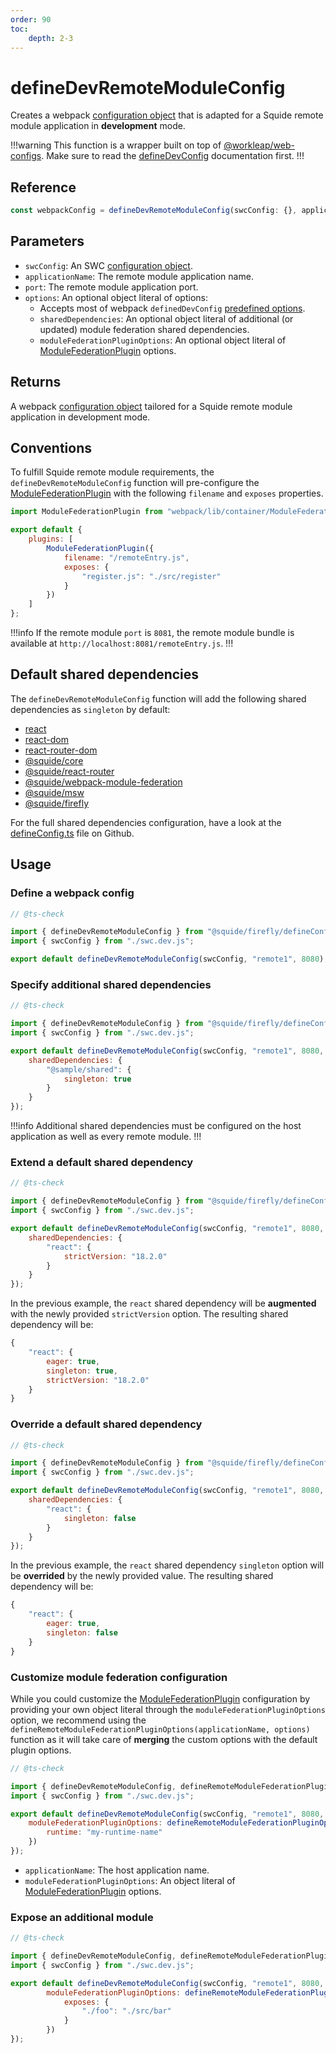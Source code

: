 ```yaml
---
order: 90
toc:
    depth: 2-3
---
```


# defineDevRemoteModuleConfig

Creates a webpack [configuration object](https://webpack.js.org/concepts/configuration/) that is adapted for a Squide remote module application in **development** mode.

!!!warning
This function is a wrapper built on top of [@workleap/web-configs](https://www.npmjs.com/package/@workleap/webpack-configs). Make sure to read the [defineDevConfig](https://gsoft-inc.github.io/wl-web-configs/webpack/configure-dev/) documentation first.
!!!

## Reference

```ts
const webpackConfig = defineDevRemoteModuleConfig(swcConfig: {}, applicationName, port, options?: {})
```

## Parameters

- `swcConfig`: An SWC [configuration object](https://swc.rs/docs/configuration/swcrc).
- `applicationName`: The remote module application name.
- `port`: The remote module application port.
- `options`: An optional object literal of options:
    - Accepts most of webpack `definedDevConfig` [predefined options](https://gsoft-inc.github.io/wl-web-configs/webpack/configure-dev/#3-set-predefined-options).
    - `sharedDependencies`: An optional object literal of additional (or updated) module federation shared dependencies.
    - `moduleFederationPluginOptions`: An optional object literal of [ModuleFederationPlugin](https://webpack.js.org/plugins/module-federation-plugin/) options.

## Returns

A webpack [configuration object](https://webpack.js.org/concepts/configuration/) tailored for a Squide remote module application in development mode.

## Conventions

To fulfill Squide remote module requirements, the `defineDevRemoteModuleConfig` function will pre-configure the [ModuleFederationPlugin](https://webpack.js.org/plugins/module-federation-plugin/) with the following `filename` and `exposes` properties.

```js !#6-9
import ModuleFederationPlugin from "webpack/lib/container/ModuleFederationPlugin.js";

export default {
    plugins: [
        ModuleFederationPlugin({
            filename: "/remoteEntry.js",
            exposes: {
                "register.js": "./src/register"
            }
        })
    ]
};
```

!!!info
If the remote module `port` is `8081`, the remote module bundle is available at `http://localhost:8081/remoteEntry.js`.
!!!

## Default shared dependencies

The `defineDevRemoteModuleConfig` function will add the following shared dependencies as `singleton` by default:
- [react](https://www.npmjs.com/package/react)
- [react-dom](https://www.npmjs.com/package/react-dom)
- [react-router-dom](https://www.npmjs.com/package/react-router-dom)
- [@squide/core](https://www.npmjs.com/package/@squide/core)
- [@squide/react-router](https://www.npmjs.com/package/@squide/react-router)
- [@squide/webpack-module-federation](https://www.npmjs.com/package/@squide/webpack-module-federation)
- [@squide/msw](https://www.npmjs.com/package/@squide/msw)
- [@squide/firefly](https://www.npmjs.com/package/@squide/firefly)

For the full shared dependencies configuration, have a look at the [defineConfig.ts](https://github.com/gsoft-inc/wl-squide/blob/main/packages/webpack-module-federation/src/defineConfig.ts) file on Github.

## Usage

### Define a webpack config

```js !#6 remote-module/webpack.dev.js
// @ts-check

import { defineDevRemoteModuleConfig } from "@squide/firefly/defineConfig.js";
import { swcConfig } from "./swc.dev.js";

export default defineDevRemoteModuleConfig(swcConfig, "remote1", 8080);
```

### Specify additional shared dependencies

```js !#7-11 remote-module/webpack.dev.js
// @ts-check

import { defineDevRemoteModuleConfig } from "@squide/firefly/defineConfig.js";
import { swcConfig } from "./swc.dev.js";

export default defineDevRemoteModuleConfig(swcConfig, "remote1", 8080, {
    sharedDependencies: {
        "@sample/shared": {
            singleton: true
        }
    }
});
```

!!!info
Additional shared dependencies must be configured on the host application as well as every remote module.
!!!

### Extend a default shared dependency

```js !#7-11 remote-module/webpack.dev.js
// @ts-check

import { defineDevRemoteModuleConfig } from "@squide/firefly/defineConfig.js";
import { swcConfig } from "./swc.dev.js";

export default defineDevRemoteModuleConfig(swcConfig, "remote1", 8080, {
    sharedDependencies: {
        "react": {
            strictVersion: "18.2.0"
        }
    }
});
```

In the previous example, the `react` shared dependency will be **augmented** with the newly provided `strictVersion` option. The resulting shared dependency will be:

```js !#5
{
    "react": {
        eager: true,
        singleton: true,
        strictVersion: "18.2.0"
    }
}
```

### Override a default shared dependency

```js !#7-11 remote-module/webpack.dev.js
// @ts-check

import { defineDevRemoteModuleConfig } from "@squide/firefly/defineConfig.js";
import { swcConfig } from "./swc.dev.js";

export default defineDevRemoteModuleConfig(swcConfig, "remote1", 8080, {
    sharedDependencies: {
        "react": {
            singleton: false
        }
    }
});
```

In the previous example, the `react` shared dependency `singleton` option will be **overrided** by the newly provided value. The resulting shared dependency will be:

```js !#4
{
    "react": {
        eager: true,
        singleton: false
    }
}
```

### Customize module federation configuration

While you could customize the [ModuleFederationPlugin](https://webpack.js.org/plugins/module-federation-plugin/) configuration by providing your own object literal through the `moduleFederationPluginOptions` option, we recommend using the `defineRemoteModuleFederationPluginOptions(applicationName, options)` function as it will take care of **merging** the custom options with the default plugin options.

```js !#7-9 remote-module/webpack.dev.js
// @ts-check

import { defineDevRemoteModuleConfig, defineRemoteModuleFederationPluginOptions } from "@squide/firefly/defineConfig.js";
import { swcConfig } from "./swc.dev.js";

export default defineDevRemoteModuleConfig(swcConfig, "remote1", 8080, {
    moduleFederationPluginOptions: defineRemoteModuleFederationPluginOptions("remote1", {
        runtime: "my-runtime-name"
    })
});
```

- `applicationName`: The host application name.
- `moduleFederationPluginOptions`: An object literal of [ModuleFederationPlugin](https://webpack.js.org/plugins/module-federation-plugin/) options.

### Expose an additional module

```js !#7-11 remote-module/webpack.dev.js
// @ts-check

import { defineDevRemoteModuleConfig, defineRemoteModuleFederationPluginOptions } from "@squide/firefly/defineConfig.js";
import { swcConfig } from "./swc.dev.js";

export default defineDevRemoteModuleConfig(swcConfig, "remote1", 8080, {
        moduleFederationPluginOptions: defineRemoteModuleFederationPluginOptions("remote1", {
            exposes: {
                "./foo": "./src/bar"
            }
        })
});
```
